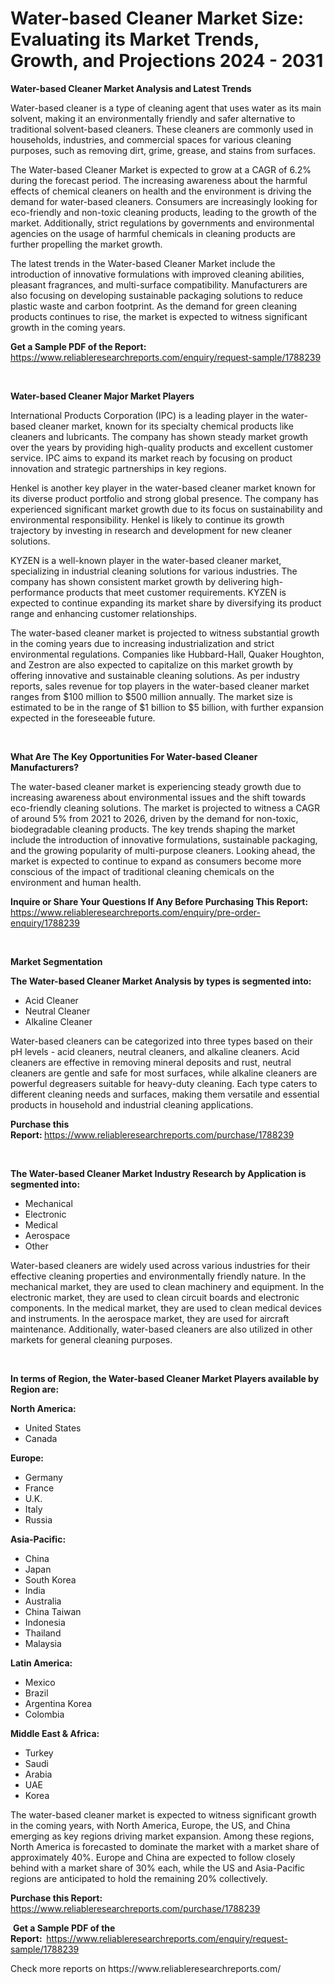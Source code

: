 <p><h1>Water-based Cleaner Market Size: Evaluating its Market Trends, Growth, and Projections 2024 - 2031</h1></p><p><strong>Water-based Cleaner Market Analysis and Latest Trends</strong></p>
<p><p>Water-based cleaner is a type of cleaning agent that uses water as its main solvent, making it an environmentally friendly and safer alternative to traditional solvent-based cleaners. These cleaners are commonly used in households, industries, and commercial spaces for various cleaning purposes, such as removing dirt, grime, grease, and stains from surfaces.</p><p>The Water-based Cleaner Market is expected to grow at a CAGR of 6.2% during the forecast period. The increasing awareness about the harmful effects of chemical cleaners on health and the environment is driving the demand for water-based cleaners. Consumers are increasingly looking for eco-friendly and non-toxic cleaning products, leading to the growth of the market. Additionally, strict regulations by governments and environmental agencies on the usage of harmful chemicals in cleaning products are further propelling the market growth.</p><p>The latest trends in the Water-based Cleaner Market include the introduction of innovative formulations with improved cleaning abilities, pleasant fragrances, and multi-surface compatibility. Manufacturers are also focusing on developing sustainable packaging solutions to reduce plastic waste and carbon footprint. As the demand for green cleaning products continues to rise, the market is expected to witness significant growth in the coming years.</p></p>
<p><strong>Get a Sample PDF of the Report:&nbsp;</strong> <a href="https://www.reliableresearchreports.com/enquiry/request-sample/1788239">https://www.reliableresearchreports.com/enquiry/request-sample/1788239</a></p>
<p>&nbsp;</p>
<p><strong>Water-based Cleaner Major Market Players</strong></p>
<p><p>International Products Corporation (IPC) is a leading player in the water-based cleaner market, known for its specialty chemical products like cleaners and lubricants. The company has shown steady market growth over the years by providing high-quality products and excellent customer service. IPC aims to expand its market reach by focusing on product innovation and strategic partnerships in key regions.</p><p>Henkel is another key player in the water-based cleaner market known for its diverse product portfolio and strong global presence. The company has experienced significant market growth due to its focus on sustainability and environmental responsibility. Henkel is likely to continue its growth trajectory by investing in research and development for new cleaner solutions.</p><p>KYZEN is a well-known player in the water-based cleaner market, specializing in industrial cleaning solutions for various industries. The company has shown consistent market growth by delivering high-performance products that meet customer requirements. KYZEN is expected to continue expanding its market share by diversifying its product range and enhancing customer relationships.</p><p>The water-based cleaner market is projected to witness substantial growth in the coming years due to increasing industrialization and strict environmental regulations. Companies like Hubbard-Hall, Quaker Houghton, and Zestron are also expected to capitalize on this market growth by offering innovative and sustainable cleaning solutions. As per industry reports, sales revenue for top players in the water-based cleaner market ranges from $100 million to $500 million annually. The market size is estimated to be in the range of $1 billion to $5 billion, with further expansion expected in the foreseeable future.</p></p>
<p>&nbsp;</p>
<p><strong>What Are The Key Opportunities For Water-based Cleaner Manufacturers?</strong></p>
<p><p>The water-based cleaner market is experiencing steady growth due to increasing awareness about environmental issues and the shift towards eco-friendly cleaning solutions. The market is projected to witness a CAGR of around 5% from 2021 to 2026, driven by the demand for non-toxic, biodegradable cleaning products. The key trends shaping the market include the introduction of innovative formulations, sustainable packaging, and the growing popularity of multi-purpose cleaners. Looking ahead, the market is expected to continue to expand as consumers become more conscious of the impact of traditional cleaning chemicals on the environment and human health.</p></p>
<p><strong>Inquire or Share Your Questions If Any Before Purchasing This Report:</strong> <a href="https://www.reliableresearchreports.com/enquiry/pre-order-enquiry/1788239">https://www.reliableresearchreports.com/enquiry/pre-order-enquiry/1788239</a></p>
<p>&nbsp;</p>
<p><strong>Market Segmentation</strong></p>
<p><strong>The Water-based Cleaner Market Analysis by types is segmented into:</strong></p>
<p><ul><li>Acid Cleaner</li><li>Neutral Cleaner</li><li>Alkaline Cleaner</li></ul></p>
<p><p>Water-based cleaners can be categorized into three types based on their pH levels - acid cleaners, neutral cleaners, and alkaline cleaners. Acid cleaners are effective in removing mineral deposits and rust, neutral cleaners are gentle and safe for most surfaces, while alkaline cleaners are powerful degreasers suitable for heavy-duty cleaning. Each type caters to different cleaning needs and surfaces, making them versatile and essential products in household and industrial cleaning applications.</p></p>
<p><strong>Purchase this Report:&nbsp;</strong><a href="https://www.reliableresearchreports.com/purchase/1788239">https://www.reliableresearchreports.com/purchase/1788239</a></p>
<p>&nbsp;</p>
<p><strong>The Water-based Cleaner Market Industry Research by Application is segmented into:</strong></p>
<p><ul><li>Mechanical</li><li>Electronic</li><li>Medical</li><li>Aerospace</li><li>Other</li></ul></p>
<p><p>Water-based cleaners are widely used across various industries for their effective cleaning properties and environmentally friendly nature. In the mechanical market, they are used to clean machinery and equipment. In the electronic market, they are used to clean circuit boards and electronic components. In the medical market, they are used to clean medical devices and instruments. In the aerospace market, they are used for aircraft maintenance. Additionally, water-based cleaners are also utilized in other markets for general cleaning purposes.</p></p>
<p>&nbsp;</p>
<p><strong>In terms of Region, the Water-based Cleaner Market Players available by Region are:</strong></p>
<p>
    <p> <strong> North America: </strong>
        <ul>
            <li>United States</li>
            <li>Canada</li>
        </ul>
        </p> 
    <p> <strong> Europe: </strong>
        <ul>
            <li>Germany</li>
            <li>France</li>
            <li>U.K.</li>
            <li>Italy</li>
            <li>Russia</li>
        </ul>
        </p> 
    <p> <strong> Asia-Pacific: </strong>
        <ul>
            <li>China</li>
            <li>Japan</li>
            <li>South Korea</li>
            <li>India</li>
            <li>Australia</li>
            <li>China Taiwan</li>
            <li>Indonesia</li>
            <li>Thailand</li>
            <li>Malaysia</li>
        </ul>
        </p> 
    <p> <strong> Latin America: </strong>
        <ul>
            <li>Mexico</li>
            <li>Brazil</li>
            <li>Argentina Korea</li>
            <li>Colombia</li>
        </ul>
        </p> 
    <p> <strong> Middle East & Africa: </strong>
        <ul>
            <li>Turkey</li>
            <li>Saudi</li>
            <li>Arabia</li>
            <li>UAE</li>
            <li>Korea</li>
        </ul>
    </p>
    </p>
<p><p>The water-based cleaner market is expected to witness significant growth in the coming years, with North America, Europe, the US, and China emerging as key regions driving market expansion. Among these regions, North America is forecasted to dominate the market with a market share of approximately 40%. Europe and China are expected to follow closely behind with a market share of 30% each, while the US and Asia-Pacific regions are anticipated to hold the remaining 20% collectively.</p></p>
<p><strong>Purchase this Report: </strong><a href="https://www.reliableresearchreports.com/purchase/1788239">https://www.reliableresearchreports.com/purchase/1788239</a></p>
<p>&nbsp;<strong>Get a Sample PDF of the Report:&nbsp;&nbsp;</strong><a href="https://www.reliableresearchreports.com/enquiry/request-sample/1788239">https://www.reliableresearchreports.com/enquiry/request-sample/1788239</a></p>
<p><strong></strong></p>
<p>Check more reports on https://www.reliableresearchreports.com/</p>